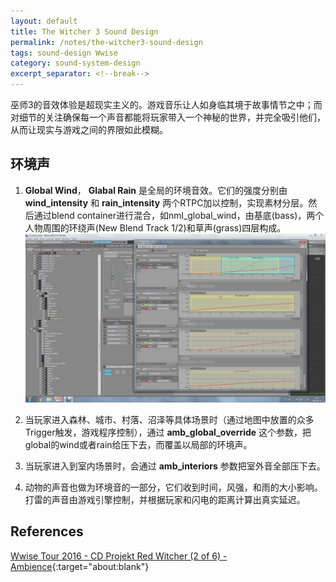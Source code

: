 ```yaml
---
layout: default
title: The Witcher 3 Sound Design
permalink: /notes/the-witcher3-sound-design
tags: sound-design Wwise
category: sound-system-design
excerpt_separator: <!--break-->
---
```

巫师3的音效体验是超现实主义的。游戏音乐让人如身临其境于故事情节之中；而对细节的关注确保每一个声音都能将玩家带入一个神秘的世界，并完全吸引他们，从而让现实与游戏之间的界限如此模糊。

<!--break-->

## 环境声

1. **Global Wind**， **Glabal Rain** 是全局的环境音效。它们的强度分别由 **wind_intensity** 和 **rain_intensity** 两个RTPC加以控制，实现素材分层。然后通过blend container进行混合，如nml_global_wind，由基底(bass)，两个人物周围的环绕声(New Blend Track 1/2)和草声(grass)四层构成。
![global_wind](\assets\images\global_wind.jpg)

2. 当玩家进入森林、城市、村落、沼泽等具体场景时（通过地图中放置的众多Trigger触发，游戏程序控制），通过 **amb_global_override** 这个参数，把global的wind或者rain给压下去，而覆盖以局部的环境声。

3. 当玩家进入到室内场景时，会通过 **amb_interiors** 参数把室外音全部压下去。

4. 动物的声音也做为环境音的一部分，它们收到时间，风强，和雨的大小影响。打雷的声音由游戏引擎控制，并根据玩家和闪电的距离计算出真实延迟。

## References

[Wwise Tour 2016 - CD Projekt Red Witcher (2 of 6) - Ambience](https://www.youtube.com/watch?v=VJUuI_dw8Cc){:target="about:blank"}